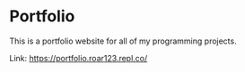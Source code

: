 # Portfolio

This is a portfolio website for all of my programming projects.

Link: https://portfolio.roar123.repl.co/

